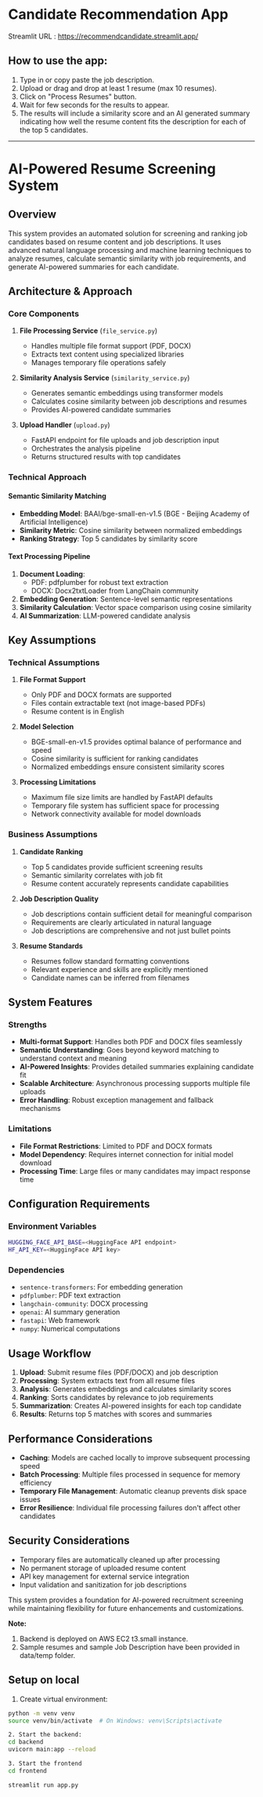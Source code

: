 # Candidate Recommendation App

Streamlit URL : https://recommendcandidate.streamlit.app/

## How to use the app:
1. Type in or copy paste the job description.
2. Upload or drag and drop at least 1 resume (max 10 resumes).
3. Click on "Process Resumes" button.
4. Wait for few seconds for the results to appear.
5. The results will include a similarity score and an AI generated summary indicating how well the resume content fits the description for each of the top 5 candidates.
-------------------------------------------------------------------------------------------------------------------------------------------------------------------------------------------------
# AI-Powered Resume Screening System

## Overview

This system provides an automated solution for screening and ranking job candidates based on resume content and job descriptions. It uses advanced natural language processing and machine learning techniques to analyze resumes, calculate semantic similarity with job requirements, and generate AI-powered summaries for each candidate.

## Architecture & Approach

### Core Components

1. **File Processing Service** (`file_service.py`)
   - Handles multiple file format support (PDF, DOCX)
   - Extracts text content using specialized libraries
   - Manages temporary file operations safely

2. **Similarity Analysis Service** (`similarity_service.py`)
   - Generates semantic embeddings using transformer models
   - Calculates cosine similarity between job descriptions and resumes
   - Provides AI-powered candidate summaries

3. **Upload Handler** (`upload.py`)
   - FastAPI endpoint for file uploads and job description input
   - Orchestrates the analysis pipeline
   - Returns structured results with top candidates

### Technical Approach

#### Semantic Similarity Matching
- **Embedding Model**: BAAI/bge-small-en-v1.5 (BGE - Beijing Academy of Artificial Intelligence)
- **Similarity Metric**: Cosine similarity between normalized embeddings
- **Ranking Strategy**: Top 5 candidates by similarity score

#### Text Processing Pipeline
1. **Document Loading**: 
   - PDF: pdfplumber for robust text extraction
   - DOCX: Docx2txtLoader from LangChain community
2. **Embedding Generation**: Sentence-level semantic representations
3. **Similarity Calculation**: Vector space comparison using cosine similarity
4. **AI Summarization**: LLM-powered candidate analysis

## Key Assumptions

### Technical Assumptions

1. **File Format Support**
   - Only PDF and DOCX formats are supported
   - Files contain extractable text (not image-based PDFs)
   - Resume content is in English

2. **Model Selection**
   - BGE-small-en-v1.5 provides optimal balance of performance and speed
   - Cosine similarity is sufficient for ranking candidates
   - Normalized embeddings ensure consistent similarity scores

3. **Processing Limitations**
   - Maximum file size limits are handled by FastAPI defaults
   - Temporary file system has sufficient space for processing
   - Network connectivity available for model downloads

### Business Assumptions

1. **Candidate Ranking**
   - Top 5 candidates provide sufficient screening results
   - Semantic similarity correlates with job fit
   - Resume content accurately represents candidate capabilities

2. **Job Description Quality**
   - Job descriptions contain sufficient detail for meaningful comparison
   - Requirements are clearly articulated in natural language
   - Job descriptions are comprehensive and not just bullet points

3. **Resume Standards**
   - Resumes follow standard formatting conventions
   - Relevant experience and skills are explicitly mentioned
   - Candidate names can be inferred from filenames

## System Features

### Strengths
- **Multi-format Support**: Handles both PDF and DOCX files seamlessly
- **Semantic Understanding**: Goes beyond keyword matching to understand context and meaning
- **AI-Powered Insights**: Provides detailed summaries explaining candidate fit
- **Scalable Architecture**: Asynchronous processing supports multiple file uploads
- **Error Handling**: Robust exception management and fallback mechanisms

### Limitations
- **File Format Restrictions**: Limited to PDF and DOCX formats
- **Model Dependency**: Requires internet connection for initial model download
- **Processing Time**: Large files or many candidates may impact response time

## Configuration Requirements

### Environment Variables
```bash
HUGGING_FACE_API_BASE=<HuggingFace API endpoint>
HF_API_KEY=<HuggingFace API key>
```

### Dependencies
- `sentence-transformers`: For embedding generation
- `pdfplumber`: PDF text extraction
- `langchain-community`: DOCX processing
- `openai`: AI summary generation
- `fastapi`: Web framework
- `numpy`: Numerical computations

## Usage Workflow

1. **Upload**: Submit resume files (PDF/DOCX) and job description
2. **Processing**: System extracts text from all resume files
3. **Analysis**: Generates embeddings and calculates similarity scores
4. **Ranking**: Sorts candidates by relevance to job requirements
5. **Summarization**: Creates AI-powered insights for each top candidate
6. **Results**: Returns top 5 matches with scores and summaries

## Performance Considerations

- **Caching**: Models are cached locally to improve subsequent processing speed
- **Batch Processing**: Multiple files processed in sequence for memory efficiency
- **Temporary File Management**: Automatic cleanup prevents disk space issues
- **Error Resilience**: Individual file processing failures don't affect other candidates


## Security Considerations

- Temporary files are automatically cleaned up after processing
- No permanent storage of uploaded resume content
- API key management for external service integration
- Input validation and sanitization for job descriptions

This system provides a foundation for AI-powered recruitment screening while maintaining flexibility for future enhancements and customizations.

**Note:**
1. Backend is deployed on AWS EC2 t3.small instance.
2. Sample resumes and sample Job Description have been provided in data/temp folder.

## Setup on local

1. Create virtual environment:
```bash
python -m venv venv
source venv/bin/activate  # On Windows: venv\Scripts\activate

2. Start the backend:
cd backend
uvicorn main:app --reload

3. Start the frontend
cd frontend

streamlit run app.py



